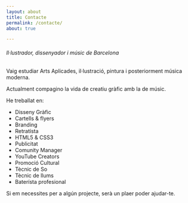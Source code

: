 ```yaml
---
layout: about
title: Contacte
permalink: /contacte/
about: true

---
```


###### Il·lustrador, dissenyador i músic de Barcelona

Vaig estudiar Arts Aplicades, il·lustració, pintura i posteriorment música moderna.

Actualment compagino la vida de creatiu gràfic amb la de músic.


He treballat en:

* Disseny Gràfic
* Cartells & flyers
* Branding
* Retratísta
* HTML5 & CSS3
* Publicitat
* Comunity Manager
* YouTube Creators
* Promoció Cultural
* Tècnic de So
* Tècnic de llums
* Baterísta profesional

Si em necessites per a algún projecte, serà un plaer poder ajudar-te.